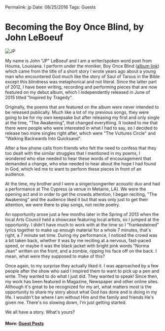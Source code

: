 
Permalink: jp
Date: 08/25/2016
Tags: Guests

# Becoming the Boy Once Blind, by John LeBoeuf

![JP](https://i.imgur.com/zwaxURY.jpg)

My name is John "JP" LeBoeuf and I am a writer/spoken word poet from Houma, Louisiana. I perform under the moniker, Boy Once Blind ([album link](http://soundcloud.com/boyonceblind)) which came from the title of a short story I wrote  years ago about a young man who encountered God much like the story of Saul of Tarsus in the Bible except this blindness was metaphorical and not literal. Since the latter part of 2012, I have been writing, recording and performing pieces that are now featured on my debut album, which I independently released in June of 2015 titled "Inspired by Tragedy".

Originally, the poems that are featured on the album were never intended to be released publically. Much like a lot of my previous songs, they were going to be for my own keepsake but after releasing my first and only single at the time, "The Awakening", that changed everything. It looked to me that there were people who were interested in what I had to say, so I decided to release two more singles right after, which were "The Vultures Circle" and "Walking Backwards Into Quicksand".

After a few phone calls from friends who felt the need to confess that they too dealt with the similar struggles that I mentioned in my poems, I wondered who else needed to hear these words of encouragement that demanded a change, who else needed to hear about the hope I had found in God, which led me to want to perform these pieces in front of an audience. 

At the time, my brother and I were a singer/songwriter acoustic duo and had a performance at The Cypress (a venue in Metairie, LA). We were the opening act and in order to get the crowds attention, I began reciting, "The Awakening" and the audience liked it but that was only just to get their attention, we were there to play songs, not recite poetry.

An opportunity arose just a few months later in the Spring of 2013 when the local Arts Council held a showcase featuring local artists, so I jumped at the opportunity. I didn't have much to work with at the time so I "frankesteined" lyrics together to make up enough material for a whole 7 minutes, that's right, a 7 minute set time. During my performance, I noticed the crowd was a bit taken back, whether it was by me reciting at a nervous, fast-paced speed, or maybe it was the black jacket with bright pink words "Norma Jean" written on the front, and a zombie, ripping his face off on the back. I mean, what were they supposed to make of this?

Once again, to my surprise they actually liked it. I was approached by a few people after the show who said I inspired them to want to pick up a pen and write. They wanted to do what I just did. They wanted to speak! Since then, my work has been featured in Magazine, Newspaper and other online sites. Although it's great to be recognized for my art, what matters most is the opportunity to share my story about what God has done and is doing in my life. I wouldn't be where I am without Him and the family and friends He's given me. There's no slowing down, I'm just getting started.

We all have a story. What's yours?

#### More: **[Guest Posts](http://nashp.com/guest)**
